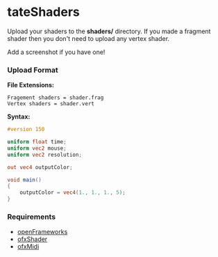 # tateShaders

Upload your shaders to the **shaders/** directory. If you made a fragment shader then you don't need to upload any vertex shader.

Add a screenshot if you have one!

### Upload Format

**File Extensions:**

```
Fragement shaders = shader.frag  
Vertex shaders = shader.vert
```

**Syntax:**

```glsl
#version 150

uniform float time;
uniform vec2 mouse;
uniform vec2 resolution;

out vec4 outputColor;

void main()
{ 
    outputColor = vec4(1., 1., 1., 5);
}
```

### Requirements

- [openFrameworks](https://github.com/openframeworks/openFrameworks)
- [ofxShader](https://github.com/patriciogonzalezvivo/ofxShader)
- [ofxMidi](https://github.com/danomatika/ofxMidi)
